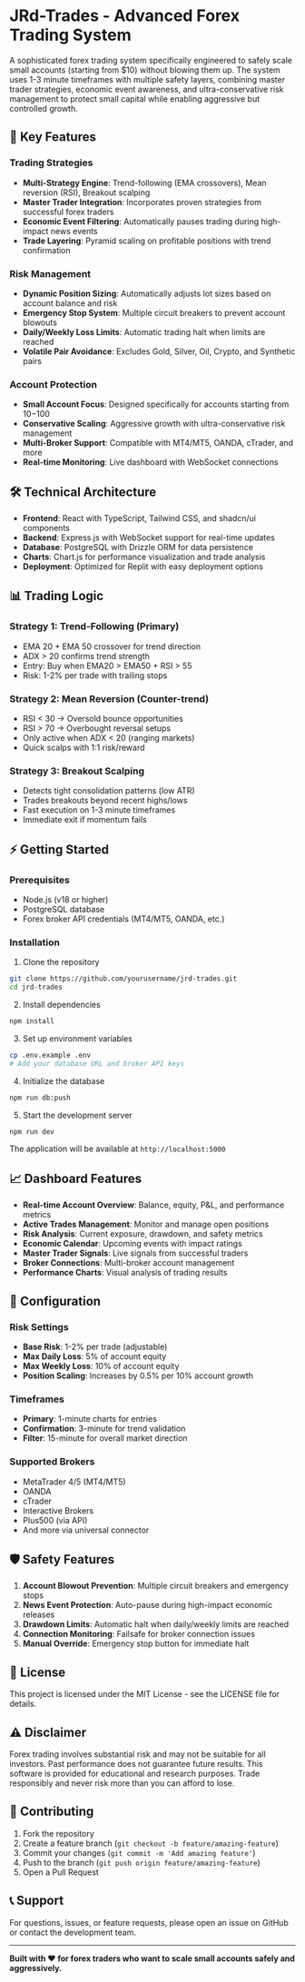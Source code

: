 # JRd-Trades - Advanced Forex Trading System

A sophisticated forex trading system specifically engineered to safely scale small accounts (starting from $10) without blowing them up. The system uses 1-3 minute timeframes with multiple safety layers, combining master trader strategies, economic event awareness, and ultra-conservative risk management to protect small capital while enabling aggressive but controlled growth.

## 🚀 Key Features

### Trading Strategies
- **Multi-Strategy Engine**: Trend-following (EMA crossovers), Mean reversion (RSI), Breakout scalping
- **Master Trader Integration**: Incorporates proven strategies from successful forex traders
- **Economic Event Filtering**: Automatically pauses trading during high-impact news events
- **Trade Layering**: Pyramid scaling on profitable positions with trend confirmation

### Risk Management
- **Dynamic Position Sizing**: Automatically adjusts lot sizes based on account balance and risk
- **Emergency Stop System**: Multiple circuit breakers to prevent account blowouts
- **Daily/Weekly Loss Limits**: Automatic trading halt when limits are reached
- **Volatile Pair Avoidance**: Excludes Gold, Silver, Oil, Crypto, and Synthetic pairs

### Account Protection
- **Small Account Focus**: Designed specifically for accounts starting from $10-$100
- **Conservative Scaling**: Aggressive growth with ultra-conservative risk management
- **Multi-Broker Support**: Compatible with MT4/MT5, OANDA, cTrader, and more
- **Real-time Monitoring**: Live dashboard with WebSocket connections

## 🛠 Technical Architecture

- **Frontend**: React with TypeScript, Tailwind CSS, and shadcn/ui components
- **Backend**: Express.js with WebSocket support for real-time updates
- **Database**: PostgreSQL with Drizzle ORM for data persistence
- **Charts**: Chart.js for performance visualization and trade analysis
- **Deployment**: Optimized for Replit with easy deployment options

## 📊 Trading Logic

### Strategy 1: Trend-Following (Primary)
- EMA 20 + EMA 50 crossover for trend direction
- ADX > 20 confirms trend strength
- Entry: Buy when EMA20 > EMA50 + RSI > 55
- Risk: 1-2% per trade with trailing stops

### Strategy 2: Mean Reversion (Counter-trend)
- RSI < 30 → Oversold bounce opportunities
- RSI > 70 → Overbought reversal setups  
- Only active when ADX < 20 (ranging markets)
- Quick scalps with 1:1 risk/reward

### Strategy 3: Breakout Scalping
- Detects tight consolidation patterns (low ATR)
- Trades breakouts beyond recent highs/lows
- Fast execution on 1-3 minute timeframes
- Immediate exit if momentum fails

## ⚡ Getting Started

### Prerequisites
- Node.js (v18 or higher)
- PostgreSQL database
- Forex broker API credentials (MT4/MT5, OANDA, etc.)

### Installation
1. Clone the repository
```bash
git clone https://github.com/yourusername/jrd-trades.git
cd jrd-trades
```

2. Install dependencies
```bash
npm install
```

3. Set up environment variables
```bash
cp .env.example .env
# Add your database URL and broker API keys
```

4. Initialize the database
```bash
npm run db:push
```

5. Start the development server
```bash
npm run dev
```

The application will be available at `http://localhost:5000`

## 📈 Dashboard Features

- **Real-time Account Overview**: Balance, equity, P&L, and performance metrics
- **Active Trades Management**: Monitor and manage open positions
- **Risk Analysis**: Current exposure, drawdown, and safety metrics  
- **Economic Calendar**: Upcoming events with impact ratings
- **Master Trader Signals**: Live signals from successful traders
- **Broker Connections**: Multi-broker account management
- **Performance Charts**: Visual analysis of trading results

## 🔧 Configuration

### Risk Settings
- **Base Risk**: 1-2% per trade (adjustable)
- **Max Daily Loss**: 5% of account equity
- **Max Weekly Loss**: 10% of account equity  
- **Position Scaling**: Increases by 0.5% per 10% account growth

### Timeframes
- **Primary**: 1-minute charts for entries
- **Confirmation**: 3-minute for trend validation
- **Filter**: 15-minute for overall market direction

### Supported Brokers
- MetaTrader 4/5 (MT4/MT5)
- OANDA
- cTrader
- Interactive Brokers
- Plus500 (via API)
- And more via universal connector

## 🛡 Safety Features

1. **Account Blowout Prevention**: Multiple circuit breakers and emergency stops
2. **News Event Protection**: Auto-pause during high-impact economic releases  
3. **Drawdown Limits**: Automatic halt when daily/weekly limits are reached
4. **Connection Monitoring**: Failsafe for broker connection issues
5. **Manual Override**: Emergency stop button for immediate halt

## 📝 License

This project is licensed under the MIT License - see the LICENSE file for details.

## ⚠️ Disclaimer

Forex trading involves substantial risk and may not be suitable for all investors. Past performance does not guarantee future results. This software is provided for educational and research purposes. Trade responsibly and never risk more than you can afford to lose.

## 🤝 Contributing

1. Fork the repository
2. Create a feature branch (`git checkout -b feature/amazing-feature`)
3. Commit your changes (`git commit -m 'Add amazing feature'`)
4. Push to the branch (`git push origin feature/amazing-feature`)
5. Open a Pull Request

## 📞 Support

For questions, issues, or feature requests, please open an issue on GitHub or contact the development team.

---

**Built with ❤️ for forex traders who want to scale small accounts safely and aggressively.**